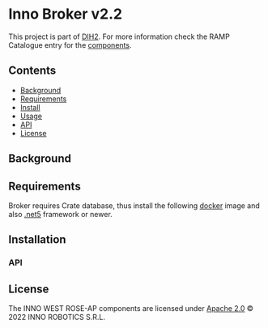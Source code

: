 # Inno Broker v2.2
This project is part of [DIH2](http://www.dih-squared.eu/). For more information check the RAMP Catalogue entry for the [components](https://github.com/xxx).
 ## Contents

-   [Background](#background)
-   [Requirements](#requirements)
-   [Install](#install)
-   [Usage](#usage)
-   [API](#api)
-   [License](#license)

## Background

## Requirements

Broker requires Crate database, thus install the following [docker](/docker/) image and also [.net5](https://dotnet.microsoft.com/en-us/download/dotnet/5.0) framework or newer.


## Installation

### API

## License
The INNO WEST ROSE-AP components are licensed under [Apache 2.0](/LICENSE) © 2022 INNO ROBOTICS S.R.L.
